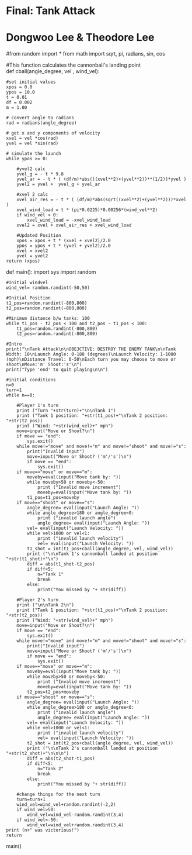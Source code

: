 # Final: Tank Attack
# Dongwoo Lee & Theodore Lee

#from random import *
from math import sqrt, pi, radians, sin, cos

#This function calculates the cannonball's landing point   
def cball(angle_degree, vel , wind_vel):
    
    #set initial values
    xpos = 0.0
    ypos = 10.0
    t = 0.01
    df = 0.002
    m = 1.00
    
    # convert angle to radians
    rad = radians(angle_degree)
    
    # get x and y components of velocity
    xvel = vel *cos(rad)
    yvel = vel *sin(rad)
    
    # simulate the launch
    while ypos >= 0:
        
        #yvel2 calc
        yvel_g = - t * 9.8
        yvel_ar = - t * ( (df/m)*abs(((xvel**2)+(yvel**2))**(1/2))*yvel )
        yvel2 = yvel +  yvel_g + yvel_ar   
        
        #xvel 2 calc
        xvel_air_res = - t * ( (df/m)*abs(sqrt((xvel**2)+(yvel**2)))*xvel )
        xvel_wind_load = t * (pi*0.0225)*0.00256*(wind_vel**2)
        if wind_vel < 0:
            xvel_wind_load = -xvel_wind_load
        xvel2 = xvel + xvel_air_res + xvel_wind_load
        
        #Updated Position
        xpos = xpos + t * (xvel + xvel2)/2.0
        ypos = ypos + t * (yvel + yvel2)/2.0
        xvel = xvel2
        yvel = yvel2
    return (xpos)

def main():
    import sys
    import random
    
    #Initial windvel
    wind_vel= random.randint(-50,50)    
    
    #Initial Position
    t1_pos=random.randint(-800,800)
    t2_pos=random.randint(-800,800)
    
    #Minimum distance b/w tanks: 100
    while t1_pos - t2_pos < 100 and t2_pos - t1_pos < 100:
        t1_pos=random.randint(-800,800)
        t2_pos=random.randint(-800,800)
        
    #Intro
    print("\nTank Attack\n\nOBEJCTIVE: DESTROY THE ENEMY TANK\n\nTank Width: 10\nLaunch Angle: 0-180 (degrees)\nLaunch Velocity: 1-1000 (mph)\nDistance Travel: 0-50\nEach turn you may choose to move or shoot\nMove:'m' Shoot:'s'\n")
    print("Type 'end' to quit playing\n\n")
    
    #initial conditions    
    n=0
    turn=1
    while n==0:
        
        #Player 1's turn
        print ("Turn "+str(turn)+"\n\nTank 1")
        print ("Tank 1 position: "+str(t1_pos)+"\nTank 2 position: "+str(t2_pos))
        print ("Wind: "+str(wind_vel)+" mph")
        move=input("Move or Shoot?\n")
        if move == "end":
            sys.exit()
        while move!="move" and move!="m" and move!="shoot" and move!="s":
            print("Invalid input")
            move=input("Move or Shoot? ('m'/'s')\n")
            if move == "end":
                sys.exit()
        if move=="move" or move=="m":
            moveby=eval(input("Move tank by: "))
            while moveby>50 or moveby<-50:
                print ("Invalid move increment")
                moveby=eval(input("Move tank by: "))
            t1_pos=t1_pos+moveby
        if move=="shoot" or move=="s":
            angle_degree= eval(input("Launch Angle: "))
            while angle_degree>180 or angle_degree<0:
                print ("invalid launch angle")
                angle_degree= eval(input("Launch Angle: "))
            vel= eval(input("Launch Velocity: "))
            while vel>1000 or vel<1:
                print ("invalid launch velocity")
                vel= eval(input("Launch Velocity: "))
            t1_shot = int(t1_pos+cball(angle_degree, vel, wind_vel))
            print ("\n\nTank 1's cannonball landed at position "+str(t1_shot)+"\n")
            diff = abs(t1_shot-t2_pos)
            if diff<5:
                n="Tank 1"
                break
            else:
                print("You missed by "+ str(diff))
        
        #Player 2's turn
        print ("\n\nTank 2\n")
        print ("Tank 1 position: "+str(t1_pos)+"\nTank 2 position: "+str(t2_pos))
        print ("Wind: "+str(wind_vel)+" mph")
        move=input("Move or Shoot?\n")
        if move == "end":
            sys.exit()
        while move!="move" and move!="m" and move!="shoot" and move!="s":
            print("Invalid input")
            move=input("Move or Shoot? ('m'/'s')\n")
            if move == "end":
                sys.exit()
        if move=="move" or move=="m":
            moveby=eval(input("Move tank by: "))
            while moveby>50 or moveby<-50:
                print ("Invalid move increment")
                moveby=eval(input("Move tank by: "))
            t2_pos=t2_pos+moveby
        if move=="shoot" or move=="s":
            angle_degree= eval(input("Launch Angle: "))
            while angle_degree>180 or angle_degree<0:
                print ("invalid launch angle")
                angle_degree= eval(input("Launch Angle: "))
            vel= eval(input("Launch Velocity: "))
            while vel>1000 or vel<1:
                print ("invalid launch velocity")
                vel= eval(input("Launch Velocity: "))
            t2_shot = int(t2_pos+cball(angle_degree, vel, wind_vel))
            print ("\n\nTank 2's cannonball landed at position "+str(t2_shot)+"\n\n\n")
            diff = abs(t2_shot-t1_pos)
            if diff<5:
                n="Tank 2"
                break
            else:
                print("You missed by "+ str(diff))
            
        #change things for the next turn
        turn=turn+1
        wind_vel=wind_vel+random.randint(-2,2)
        if wind_vel>50:
            wind_vel=wind_vel-random.randint(3,4)
        if wind_vel<-50:
            wind_vel=wind_vel+random.randint(3,4)
    print (n+" was victorious!")
    return

main()
